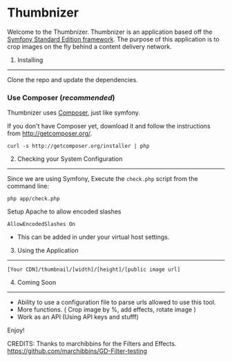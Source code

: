 Thumbnizer
========================

Welcome to the Thumbnizer. Thumbnizer is an application based off the [Symfony Standard Edition framework][1]. 
The purpose of this application is to crop images on the fly behind a content delivery network.

1) Installing 
----------------------------------

Clone the repo and update the dependencies.

### Use Composer (*recommended*)

Thumbnizer uses [Composer][2], just like symfony.

If you don't have Composer yet, download it and follow the instructions from http://getcomposer.org/.
  
    curl -s http://getcomposer.org/installer | php


2) Checking your System Configuration
-------------------------------------

Since we are using Symfony, Execute the `check.php` script from the command line:

    php app/check.php

Setup Apache to allow encoded slashes

    AllowEncodedSlashes On

  * This can be added in under your virtual host settings.

3) Using the Application
--------------------------------
    [Your CDN]/thumbnail/[width]/[height]/[public image url]


4) Coming Soon
--------------------------------
- Ability to use a configuration file to parse urls allowed to use this tool.
- More functions. ( Crop image by %, add effects, rotate image )
- Work as an API (Using API keys and stufff)


Enjoy!

CREDITS:
Thanks to marchibbins for the Filters and Effects.
https://github.com/marchibbins/GD-Filter-testing

[1]:  http://symfony.com/doc/2.4/quick_tour/the_big_picture.html
[2]:  http://getcomposer.org/


